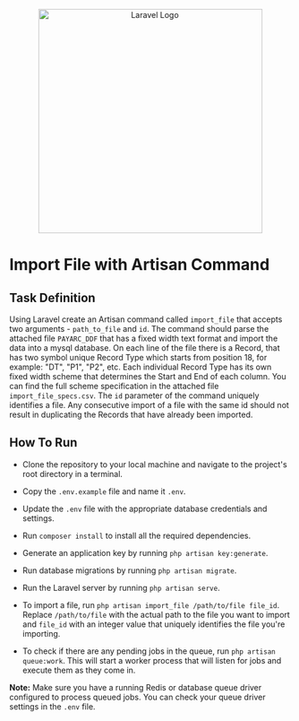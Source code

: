 <p align="center"><a href="https://laravel.com" target="_blank"><img src="https://raw.githubusercontent.com/laravel/art/master/logo-lockup/5%20SVG/2%20CMYK/1%20Full%20Color/laravel-logolockup-cmyk-red.svg" width="400" alt="Laravel Logo"></a></p>


# Import File with Artisan Command

## Task Definition

Using Laravel create an Artisan command called `import_file` that accepts two arguments - `path_to_file` and `id`. 
The command should parse the attached file `PAYARC_DDF` that has a fixed width text format and import the data into a mysql database. 
On each line of the file there is a Record, that has two symbol unique Record Type which starts from position 18, for example: "DT", "P1", "P2", etc. 
Each individual Record Type has its own fixed width scheme that determines the Start and End of each column. 
You can find the full scheme specification in the attached file `import_file_specs.csv`. 
The `id` parameter of the command uniquely identifies a file. Any consecutive import of a file with the same id should not result in duplicating the Records that have already been imported.

## How To Run

- Clone the repository to your local machine and navigate to the project's root directory in a terminal.

- Copy the `.env.example` file and name it `.env`.

- Update the `.env` file with the appropriate database credentials and settings.

- Run `composer install` to install all the required dependencies.

- Generate an application key by running `php artisan key:generate`.

- Run database migrations by running `php artisan migrate`.

- Run the Laravel server by running `php artisan serve`.

- To import a file, run `php artisan import_file /path/to/file file_id`. Replace `/path/to/file` with the actual path to the file you want to import and `file_id` with an integer value that uniquely identifies the file you're importing.

- To check if there are any pending jobs in the queue, run `php artisan queue:work`. This will start a worker process that will listen for jobs and execute them as they come in.

**Note:** Make sure you have a running Redis or database queue driver configured to process queued jobs. You can check your queue driver settings in the `.env` file.
